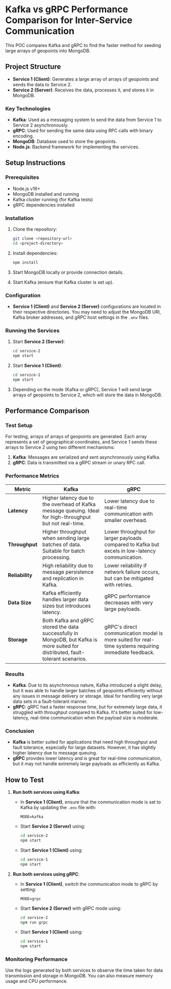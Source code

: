 # Kafka vs gRPC Performance Comparison for Inter-Service Communication

This POC compares Kafka and gRPC to find the faster method for seeding large arrays of geopoints into MongoDB.
## Project Structure

- **Service 1 (Client)**: Generates a large array of arrays of geopoints and sends the data to Service 2.
- **Service 2 (Server)**: Receives the data, processes it, and stores it in MongoDB.

### Key Technologies

- **Kafka**: Used as a messaging system to send the data from Service 1 to Service 2 asynchronously.
- **gRPC**: Used for sending the same data using RPC calls with binary encoding.
- **MongoDB**: Database used to store the geopoints.
- **Node.js**: Backend framework for implementing the services.

## Setup Instructions

### Prerequisites

- Node.js v16+
- MongoDB installed and running
- Kafka cluster running (for Kafka tests)
- gRPC dependencies installed

### Installation

1. Clone the repository:

   ```bash
   git clone <repository-url>
   cd <project-directory>
   ```

2. Install dependencies:

   ```bash
   npm install
   ```

3. Start MongoDB locally or provide connection details.

4. Start Kafka (ensure that Kafka cluster is set up).

### Configuration

- **Service 1 (Client)** and **Service 2 (Server)** configurations are located in their respective directories. You may need to adjust the MongoDB URI, Kafka broker addresses, and gRPC host settings in the `.env` files.

### Running the Services

1. Start **Service 2 (Server)**:

   ```bash
   cd service-2
   npm start
   ```

2. Start **Service 1 (Client)**:

   ```bash
   cd service-1
   npm start
   ```

3. Depending on the mode (Kafka or gRPC), Service 1 will send large arrays of geopoints to Service 2, which will store the data in MongoDB.

## Performance Comparison

### Test Setup

For testing, arrays of arrays of geopoints are generated. Each array represents a set of geographical coordinates, and Service 1 sends these arrays to Service 2 using two different mechanisms:

1. **Kafka**: Messages are serialized and sent asynchronously using Kafka.
2. **gRPC**: Data is transmitted via a gRPC stream or unary RPC call.

### Performance Metrics

| Metric          | Kafka                     | gRPC                       |
|-----------------|---------------------------|----------------------------|
| **Latency**     | Higher latency due to the overhead of Kafka message queuing. Ideal for high-throughput but not real-time. | Lower latency due to real-time communication with smaller overhead.|
| **Throughput**  | Higher throughput when sending large batches of data. Suitable for batch processing. | Lower throughput for larger payloads compared to Kafka but excels in low-latency communication. |
| **Reliability** | High reliability due to message persistence and replication in Kafka. | Lower reliability if network failure occurs, but can be mitigated with retries. |
| **Data Size**   | Kafka efficiently handles larger data sizes but introduces latency. | gRPC performance decreases with very large payloads. |
| **Storage**     | Both Kafka and gRPC stored the data successfully in MongoDB, but Kafka is more suited for distributed, fault-tolerant scenarios. | gRPC's direct communication model is more suited for real-time systems requiring immediate feedback. |

### Results

- **Kafka**: Due to its asynchronous nature, Kafka introduced a slight delay, but it was able to handle larger batches of geopoints efficiently without any issues in message delivery or storage. Ideal for handling very large data sets in a fault-tolerant manner.
- **gRPC**: gRPC had a faster response time, but for extremely large data, it struggled with throughput compared to Kafka. It's better suited for low-latency, real-time communication when the payload size is moderate.

### Conclusion

- **Kafka** is better suited for applications that need high throughput and fault tolerance, especially for large datasets. However, it has slightly higher latency due to message queuing.
- **gRPC** provides lower latency and is great for real-time communication, but it may not handle extremely large payloads as efficiently as Kafka.

## How to Test

1. **Run both services using Kafka**:

   - In **Service 1 (Client)**, ensure that the communication mode is set to Kafka by updating the `.env` file with:
     ```
     MODE=kafka
     ```
   - Start **Service 2 (Server)** using:
     ```bash
     cd service-2
     npm start
     ```

   - Start **Service 1 (Client)** using:
     ```bash
     cd service-1
     npm start
     ```

2. **Run both services using gRPC**:

   - In **Service 1 (Client)**, switch the communication mode to gRPC by setting:
     ```
     MODE=grpc
     ```
   - Start **Service 2 (Server)** with gRPC mode using:
     ```bash
     cd service-2
     npm run grpc
     ```

   - Start **Service 1 (Client)** using:
     ```bash
     cd service-1
     npm start
     ```

### Monitoring Performance

Use the logs generated by both services to observe the time taken for data transmission and storage in MongoDB. You can also measure memory usage and CPU performance.
